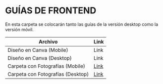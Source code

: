 # GUÍAS DE FRONTEND

En esta carpeta se colocarán tanto las guías de la versión desktop como la versión móvil.



| Archivo|Link|
|--------|----|
|Diseño en Canva (Mobile)|Link |
|Diseño en Canva (Desktop)|Link|
|Carpeta con Fotografías (Mobile)|[Link]([https://drive.google.com/file/d/1Db7VXQFboMCUU0SGj5Qc6mlbrtsafVXU/view?usp=sharing](https://www.canva.com/design/DAFpYz8u29o/fBK0HmzvsdZETRdLKyL_kA/edit?utm_content=DAFpYz8u29o&utm_campaign=designshare&utm_medium=link2&utm_source=sharebutton)https://www.canva.com/design/DAFpYz8u29o/fBK0HmzvsdZETRdLKyL_kA/edit?utm_content=DAFpYz8u29o&utm_campaign=designshare&utm_medium=link2&utm_source=sharebutton) |
|Carpeta con Fotografías (Desktop)|[Link](https://drive.google.com/file/d/1Db7VXQFboMCUU0SGj5Qc6mlbrtsafVXU/view?usp=sharing) |
